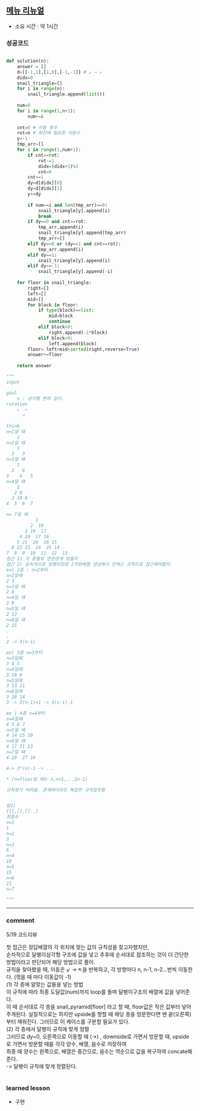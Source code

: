 ## [메뉴 리뉴얼](https://programmers.co.kr/learn/courses/30/lessons/68645#)
* 소요 시간 : 약 1시간

### 성공코드
```python

def solution(n):
    answer = []
    d=[[-1,1],[1,0],[-1,-1]] # ↙ → ↖
    didx=0
    snail_triangle=[]
    for i in range(n):
        snail_triangle.append(list())
    
    num=0
    for i in range(1,n+1):
        num+=i
    
    cnt=0 # 이동 횟수
    rot=n # 회전에 필요한 이동수
    y=-1
    tmp_arr=[]
    for i in range(1,num+1):
        if cnt==rot: 
            rot-=1
            didx=(didx+1)%3
            cnt=0
        cnt+=1
        dy=d[didx][0]
        dy=d[didx][1]
        y+=dy
    
        if num==i and len(tmp_arr)==0:
            snail_triangle[y].append(i)
            break
        if dy==0 and cnt==rot:
            tmp_arr.append(i)
            snail_triangle[y].append(tmp_arr)
            tmp_arr=[]
        elif dy==0 or (dy==1 and cnt==rot):
            tmp_arr.append(i)
        elif dy==1:
            snail_triangle[y].append(i)
        elif dy==-1:
            snail_triangle[y].append(-i)
    
    for floor in snail_triangle:
        right=[]
        left=[]
        mid=[]
        for block in floor:
            if type(block)==list:
                mid=block
                continue
            elif block<0:
                right.append(-1*block)
            elif block>0:
                left.append(block)
        floor= left+mid+sorted(right,reverse=True)
        answer+=floor
    
    return answer

"""
input

goal
    n : 삼각형 변의 길이.
rotation
    ↙  ↖
      →
      
think
n=1일 때
    1
n=2일 때
    1
  2   3
n=3일 때
    1
  2   6
3    4   5
n=4일 때
    1
   2 9
  3 10 8
4  5  6  7

n= 7일 때
           1
         2  18
       3 19  17
     4 20  27 16
    5 21  28  26 15
  6 22 23  24  25 14
7  8  9  10  11  12  13
접근 1) 각 층별로 연관관계 있을지
접근 2) 순차적으로 달팽이모양 2차원배열 생성해서 인덱스 규칙으로 접근해야할지.
ex) 2층 : n=2부터
n=2일때
2 3
n=3일 때
2 6
n=4일 때
2 9
n=5일 때
2 12
n=6일 때
2 15
.
.
2 -> 3(n-1)

ex) 3층 n=3부터
n=3일때
3 4 5
n=4일때
3 10 8
n=5일때
3 13 11
n=6일때
3 16 14
3 -> 3(n-1)+1 -> 3(n-1)-1 

ex ) 4층 n=4부터
n=4일때
4 5 6 7
n=5일 때
4 14 15 10
n=6일 때
4 17 21 13
n=7일 때
4 20  27 16

4-> 3*(n)-1 -> ...

* (n=floor일 때는 n,n+1,...2n-1)

규칙찾기 어려움. 존재하더라도 복잡한 규칙일듯함


방2)
[[],[],[]..]
최종수
n=1
1
n=2
3
n=3
6
n=4
10
n=5
15
n=6
21
n=7

"""
```


----------------------------------------------------------------------------
### comment 
5/19 코드리뷰    

첫 접근은 정답배열의 각 위치에 맞는 값의 규칙성을 찾고자했지만,    
순차적으로 달팽이삼각형 구조에 값을 넣고 추후에 순서대로 참조하는 것이 더 간단한 방법이라고 판단되어 해당 방법으로 풀이.   
규칙을 찾아봤을 때, 이동은 ↙ → ↖을 반복하고, 각 방향마다 n, n-1, n-2...번씩 이동한다. (꺾을 때 마다 이동값이 -1)   
(1)  각 층에 알맞는 값들을 넣는 방법    
이 규칙에 따라 최종 도달값(num)까지 loop를 돌며 달팽이구조의 배열에 값을 넣어준다.   
이 때 순서대로 각 층을 snail_pyramid[floor] 라고 할 때, floor값은 작은 값부터 넣어주게된다. 실질적으로는 하지만 upside를 향할 때 해당 층을 방문한다면 맨 끝(오른쪽)부터 채워진다.
그러므로 이 케이스를 구분할 필요가 있다.   
(2) 각 층에서 달팽이 규칙에 맞게 정렬    
그러므로 dy=0, 오른쪽으로 이동할 때 (→) , downside로 가면서 방문할 때, upside로 가면서 방문할 때를 각각 양수, 배열, 음수로 저장하여   
최종 때 양수는 왼쪽으로, 배열은 중간으로, 음수는 역순으로 값을 복구하여 concate해준다.  
-> 달팽이 규칙에 맞게 정렬된다.   

#
#
 ### learned lesson
 * 구현


#
#
 
 
